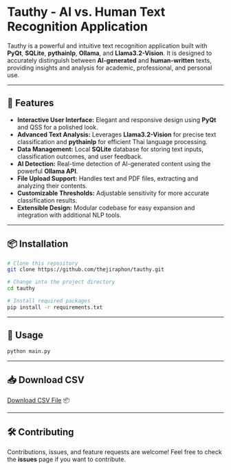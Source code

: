 # Tauthy - AI vs. Human Text Recognition Application

Tauthy is a powerful and intuitive text recognition application built with **PyQt**, **SQLite**, **pythainlp**, **Ollama**, and **Llama3.2-Vision**. It is designed to accurately distinguish between **AI-generated** and **human-written** texts, providing insights and analysis for academic, professional, and personal use.

---

## 🚀 Features

* **Interactive User Interface:** Elegant and responsive design using **PyQt** and QSS for a polished look.
* **Advanced Text Analysis:** Leverages **Llama3.2-Vision** for precise text classification and **pythainlp** for efficient Thai language processing.
* **Data Management:** Local **SQLite** database for storing text inputs, classification outcomes, and user feedback.
* **AI Detection:** Real-time detection of AI-generated content using the powerful **Ollama API**.
* **File Upload Support:** Handles text and PDF files, extracting and analyzing their contents.
* **Customizable Thresholds:** Adjustable sensitivity for more accurate classification results.
* **Extensible Design:** Modular codebase for easy expansion and integration with additional NLP tools.

---

## 📦 Installation

```bash
# Clone this repository
git clone https://github.com/thejiraphon/tauthy.git

# Change into the project directory
cd tauthy

# Install required packages
pip install -r requirements.txt
```

---

## 📝 Usage

```bash
python main.py
```

---

## 📥 Download CSV

[Download CSV File](https://drive.google.com/drive/folders/198crt-ANfTur_bB7vcRu0pm16yeTF_NN?usp=drive_link) 📦

---

## 🛠️ Contributing

Contributions, issues, and feature requests are welcome! Feel free to check the **issues** page if you want to contribute.

